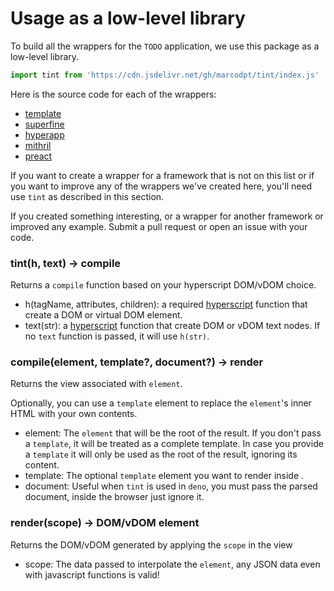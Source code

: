 # Usage as a low-level library
To build all the wrappers for the `TODO` application, we use this package as a
low-level library.

```js
import tint from 'https://cdn.jsdelivr.net/gh/marcodpt/tint/index.js'
```

Here is the source code for each of the wrappers:

 - [template](../template.js)
 - [superfine](../superfine.js)
 - [hyperapp](../hyperapp.js)
 - [mithril](../mithril.js)
 - [preact](../preact.js)

If you want to create a wrapper for a framework that is not on this list or
if you want to improve any of the wrappers we've created here, you'll need
use `tint` as described in this section.

If you created something interesting, or a wrapper for another framework or
improved any example. Submit a pull request or open an issue with your
code.

### tint(h, text) -> compile 

Returns a `compile` function based on your hyperscript DOM/vDOM choice.

 - h(tagName, attributes, children): a required
[hyperscript](https://github.com/hyperhype/hyperscript) function that create a
DOM or virtual DOM element.
 - text(str): a 
[hyperscript](https://github.com/hyperhype/hyperscript) function that create
DOM or vDOM text nodes.
If no `text` function is passed, it will use `h(str)`.

### compile(element, template?, document?) -> render
Returns the view associated with `element`.

Optionally, you can use a `template` element to replace the `element`'s inner
HTML with your own contents.

 - element: The `element` that will be the root of the result. If you don't
pass a `template`, it will be treated as a complete template. In case you
provide a `template` it will only be used as the root of the result,
ignoring its content.
 - template: The optional `template` element you want to render inside .
 - document: Useful when `tint` is used in `deno`,
you must pass the parsed document, inside the browser just ignore it. 

### render(scope) -> DOM/vDOM element
Returns the DOM/vDOM generated by applying the `scope` in the view 

 - scope: The data passed to interpolate the `element`,
any JSON data even with javascript functions is valid!
